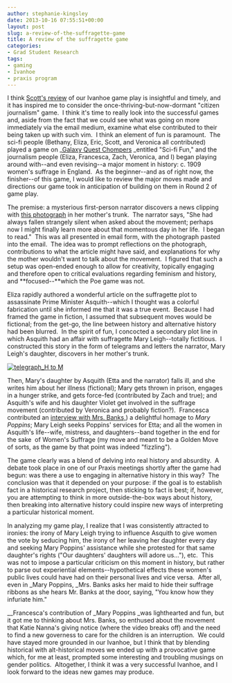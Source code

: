 ```yaml
---
author: stephanie-kingsley
date: 2013-10-16 07:55:51+00:00
layout: post
slug: a-review-of-the-suffragette-game
title: A review of the suffragette game
categories:
- Grad Student Research
tags:
- gaming
- Ivanhoe
- praxis program
---
```


I think [Scott's review](http://www.scholarslab.org/grad-student-research/on-games-that-just-fizzle-a-chronicle-and-reflection/) of our Ivanhoe game play is insightful and timely, and it has inspired me to consider the once-thriving-but-now-dormant "citizen journalism" game.  I think it's time to really look into the successful games and, aside from the fact that we could see what was going on more immediately via the email medium, examine what else contributed to their being taken up with such vim.  I think an element of fun is paramount.  The sci-fi people (Bethany, Eliza, Eric, Scott, and Veronica all contributed) played a game on _[Galaxy Quest Chompers](http://www.youtube.com/watch?v=gqRdT8m1Suo) _entitled "Sci-fi Fun," and the journalism people (Eliza, Francesca, Zach, Veronica, and I) began playing around with--and even revising--a major moment in history: c. 1909 women's suffrage in England.  As the beginner--and as of right now, the finisher--of this game, I would like to review the major moves made and directions our game took in anticipation of building on them in Round 2 of game play.

The premise: a mysterious first-person narrator discovers a news clipping with [this photograph](http://www.xtimeline.com/__UserPic_Large/6851/ELT200805050915472469693.JPG) in her mother's trunk.  The narrator says, "She had always fallen strangely silent when asked about the movement; perhaps now I might finally learn more about that momentous day in her life.  I began to read."  This was all presented in email form, with the photograph pasted into the email.  The idea was to prompt reflections on the photograph, contributions to what the article might have said, and explanations for why the mother wouldn't want to talk about the movement.  I figured that such a setup was open-ended enough to allow for creativity, topically engaging and therefore open to critical evaluations regarding feminism and history, and **focused--**which the Poe game was not.

Eliza rapidly authored a wonderful article on the suffragette plot to assassinate Prime Minister Asquith--which I thought was a colorful fabrication until she informed me that it was a true event.  Because I had framed the game in fiction, I assumed that subsequent moves would be fictional; from the get-go, the line between history and alternative history had been blurred.  In the spirit of fun, I concocted a secondary plot line in which Asquith had an affair with suffragette Mary Leigh--totally fictitious.  I constructed this story in the form of telegrams and letters the narrator, Mary Leigh's daughter, discovers in her mother's trunk.

[![telegraph_H to M](http://static.scholarslab.org/wp-content/uploads/2013/10/telegraph_H-to-M-300x175.jpg)](http://static.scholarslab.org/wp-content/uploads/2013/10/telegraph_H-to-M.jpg)

Then, Mary's daughter by Asquith (Etta and the narrator) falls ill, and she writes him about her illness (fictional); Mary gets thrown in prison, engages in a hunger strike, and gets force-fed (contributed by Zach and true); and Asquith's wife and his daughter Violet get involved in the suffrage movement (contributed by Veronica and probably fiction?).  Francesca contributed an [interview with Mrs. Banks,](http://www.youtube.com/watch?v=Kvk1NZDFvZU)) a delightful homage to _Mary Poppins_; Mary Leigh seeks Poppins' services for Etta; and all the women in Asquith's life--wife, mistress, and daughters--band together in the end for the sake  of Women's Suffrage (my move and meant to be a Golden Move of sorts, as the game by that point was indeed "fizzling").

The game clearly was a blend of delving into real history and absurdity.  A debate took place in one of our Praxis meetings shortly after the game had begun: was there a use to engaging in alternative history in this way?  The conclusion was that it depended on your purpose: if the goal is to establish fact in a historical research project, then sticking to fact is best; if, however, you are attempting to think in more outside-the-box ways about history, then breaking into alternative history could inspire new ways of interpreting a particular historical moment.

In analyzing my game play, I realize that I was consistently attracted to ironies: the irony of Mary Leigh trying to influence Asquith to give women the vote by seducing him, the irony of her leaving her daughter every day and seeking Mary Poppins' assistance while she protested for that same daughter's rights ("Our daughters' daughters will adore us..."), etc.  This was not to impose a particular criticism on this moment in history, but rather to parse out experiential elements--hypothetical effects these women's public lives could have had on their personal lives and vice versa.  After all, even in _Mary Poppins, _Mrs. Banks asks her maid to hide their suffrage ribbons as she hears Mr. Banks at the door, saying, "You know how they infuriate him."

__Francesca's contribution of _Mary Poppins _was lighthearted and fun, but it got me to thinking about Mrs. Banks, so enthused about the movement that Katie Nanna's giving notice (where the video breaks off) and the need to find a new governess to care for the children is an interruption.  We could have stayed more grounded in our Ivanhoe, but I think that by blending historical with alt-historical moves we ended up with a provocative game which, for me at least, prompted some interesting and troubling musings on gender politics.  Altogether, I think it was a very successful Ivanhoe, and I look forward to the ideas new games may produce.
